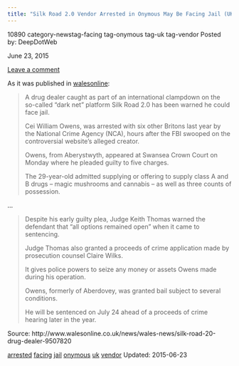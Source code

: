 ```yaml
---
title: "Silk Road 2.0 Vendor Arrested in Onymous May Be Facing Jail (UK)"
---
```


10890 category-newstag-facing tag-onymous tag-uk tag-vendor
Posted by: DeepDotWeb 

<span>June 23, 2015</span>

<span><a href="/2015/06/23/silk-road-2-0-vendor-arrested-in-onymous-may-be-facing-jail-uk/#respond">Leave a comment</a></span>
</p>

<p>As it was published in <a href="http://www.walesonline.co.uk/news/wales-news/silk-road-20-drug-dealer-9507820">walesonline</a>:</p>
<blockquote><p>A drug dealer caught as part of an international clampdown on the so-called “dark net” platform Silk Road 2.0 has been warned he could face jail.</p>
<p>Cei William Owens, was arrested with six other Britons last year by the National Crime Agency (NCA), hours after the FBI swooped on the controversial website’s alleged creator.</p>
<p>Owens, from Aberystwyth, appeared at Swansea Crown Court on Monday where he pleaded guilty to five charges.</p>
<p>The 29-year-old admitted supplying or offering to supply class A and B drugs &#8211; magic mushrooms and cannabis &#8211; as well as three counts of possession.</p></blockquote>
<p>&#8230;</p>
<blockquote><p>Despite his early guilty plea, Judge Keith Thomas warned the defendant that “all options remained open” when it came to sentencing.</p>
<p>Judge Thomas also granted a proceeds of crime application made by prosecution counsel Claire Wilks.</p>
<p>It gives police powers to seize any money or assets Owens made during his operation.</p>
<p>Owens, formerly of Aberdovey, was granted bail subject to several conditions.</p>
<p>He will be sentenced on July 24 ahead of a proceeds of crime hearing later in the year.</p></blockquote>
<p>Source: http://www.walesonline.co.uk/news/wales-news/silk-road-20-drug-dealer-9507820</p>
</div>
 <a href="/tag/arrested/" rel="tag">arrested</a> <a href="/tag/facing/" rel="tag">facing</a> <a href="/tag/jail/" rel="tag">jail</a> <a href="/tag/onymous/" rel="tag">onymous</a>  <a href="/tag/uk/" rel="tag">uk</a> <a href="/tag/vendor/" rel="tag">vendor</a></span> 
Updated: 2015-06-23

    
